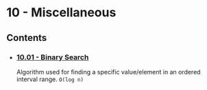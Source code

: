 # 10 - Miscellaneous

## Contents
- ### [10.01 - Binary Search](10.01%20-%20Binary%20Search)
    Algorithm used for finding a specific value/element in an ordered interval range. `O(log n)`